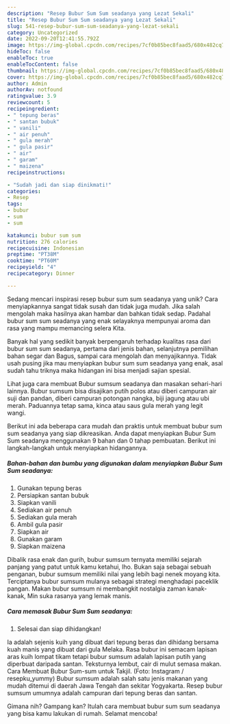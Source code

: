 ```yaml
---
description: "Resep Bubur Sum Sum seadanya yang Lezat Sekali"
title: "Resep Bubur Sum Sum seadanya yang Lezat Sekali"
slug: 541-resep-bubur-sum-sum-seadanya-yang-lezat-sekali
category: Uncategorized
date: 2022-09-20T12:41:55.792Z
image: https://img-global.cpcdn.com/recipes/7cf0b85bec8faad5/680x482cq70/bubur-sum-sum-seadanya-foto-resep-utama.jpg
hideToc: false
enableToc: true
enableTocContent: false
thumbnail: https://img-global.cpcdn.com/recipes/7cf0b85bec8faad5/680x482cq70/bubur-sum-sum-seadanya-foto-resep-utama.jpg
cover: https://img-global.cpcdn.com/recipes/7cf0b85bec8faad5/680x482cq70/bubur-sum-sum-seadanya-foto-resep-utama.jpg
author: Admin
authorAv: notfound
ratingvalue: 3.9
reviewcount: 5
recipeingredient:
- " tepung beras"
- " santan bubuk"
- " vanili"
- " air penuh"
- " gula merah"
- " gula pasir"
- " air"
- " garam"
- " maizena"
recipeinstructions:

- "Sudah jadi dan siap dinikmati!"
categories:
- Resep
tags:
- bubur
- sum
- sum

katakunci: bubur sum sum 
nutrition: 276 calories
recipecuisine: Indonesian
preptime: "PT38M"
cooktime: "PT60M"
recipeyield: "4"
recipecategory: Dinner

---
```





Sedang mencari inspirasi resep bubur sum sum seadanya yang unik? Cara menyiapkannya sangat tidak susah dan tidak juga mudah. Jika salah mengolah maka hasilnya akan hambar dan bahkan tidak sedap. Padahal bubur sum sum seadanya yang enak selayaknya mempunyai aroma dan rasa yang mampu memancing selera Kita.





Banyak hal yang sedikit banyak berpengaruh terhadap kualitas rasa dari bubur sum sum seadanya, pertama dari jenis bahan, selanjutnya pemilihan bahan segar dan Bagus, sampai cara mengolah dan menyajikannya. Tidak usah pusing jika mau menyiapkan bubur sum sum seadanya yang enak,      asal sudah tahu triknya maka hidangan ini bisa menjadi sajian spesial.














Lihat juga cara membuat Bubur sumsum seadanya dan masakan sehari-hari lainnya. Bubur sumsum bisa disajikan putih polos atau diberi campuran air suji dan pandan, diberi campuran potongan nangka, biji jagung atau ubi merah. Paduannya tetap sama, kinca atau saus gula merah yang legit wangi.






Berikut ini ada beberapa cara mudah dan praktis untuk membuat bubur sum sum seadanya yang siap dikreasikan. Anda dapat menyiapkan Bubur Sum Sum seadanya menggunakan 9 bahan dan 0 tahap pembuatan. Berikut ini langkah-langkah untuk menyiapkan hidangannya.

<!--inarticleads1-->

##### Bahan-bahan dan bumbu yang digunakan dalam menyiapkan Bubur Sum Sum seadanya:

1. Gunakan  tepung beras
1. Persiapkan  santan bubuk
1. Siapkan  vanili
1. Sediakan  air penuh
1. Sediakan  gula merah
1. Ambil  gula pasir
1. Siapkan  air
1. Gunakan  garam
1. Siapkan  maizena


Dibalik rasa enak dan gurih, bubur sumsum ternyata memiliki sejarah panjang yang patut untuk kamu ketahui, lho. Bukan saja sebagai sebuah penganan, bubur sumsum memiliki nilai yang lebih bagi nenek moyang kita. Terciptanya bubur sumsum mulanya sebagai strategi menghadapi paceklik pangan. Makan bubur sumsum ni membangkit nostalgia zaman kanak-kanak, Min suka rasanya yang lemak manis. 

<!--inarticleads2-->

##### Cara memasak Bubur Sum Sum seadanya:


1. Selesai dan siap dihidangkan!

Ia adalah sejenis kuih yang dibuat dari tepung beras dan dihidang bersama kuah manis yang dibuat dari gula Melaka. Rasa bubur ini semacam lapisan aras kuih lompat tikam tetapi bubur sumsum adalah lapisan putih yang diperbuat daripada santan. Teksturnya lembut, cair di mulut semasa makan. Cara Membuat Bubur Sum-sum untuk Takjil. (Foto: Instagram / resepku_yummy) Bubur sumsum adalah salah satu jenis makanan yang mudah ditemui di daerah Jawa Tengah dan sekitar Yogyakarta. Resep bubur sumsum umumnya adalah campuran dari tepung beras dan santan. 

Gimana nih? Gampang kan? Itulah cara membuat bubur sum sum seadanya yang bisa kamu lakukan di rumah. Selamat mencoba!
